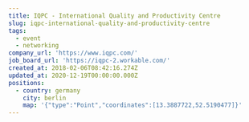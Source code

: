 ```yaml
---
title: IQPC - International Quality and Productivity Centre
slug: iqpc-international-quality-and-productivity-centre
tags:
  - event
  - networking
company_url: 'https://www.iqpc.com/'
job_board_url: 'https://iqpc-2.workable.com/'
created_at: 2018-02-06T08:42:16.274Z
updated_at: 2020-12-19T00:00:00.000Z
positions:
  - country: germany
    city: berlin
    map: '{"type":"Point","coordinates":[13.3887722,52.5190477]}'
---
```


